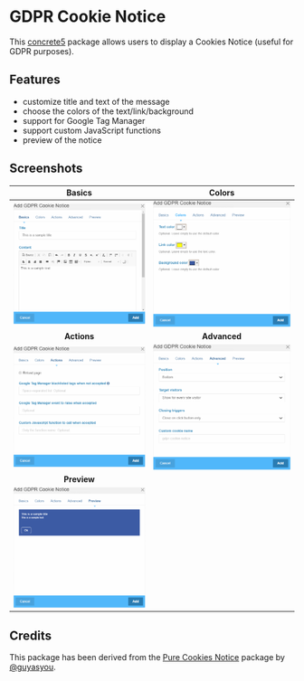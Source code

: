 # GDPR Cookie Notice

This [concrete5](https://www.concrete5.org/) package allows users to display a Cookies Notice (useful for GDPR purposes).

## Features

- customize title and text of the message
- choose the colors of the text/link/background
- support for Google Tag Manager
- support custom JavaScript functions
- preview of the notice

## Screenshots

| Basics | Colors |
|:---:|:---:|
| ![Basics](https://raw.githubusercontent.com/mlocati/gdpr_cookie_notice/assets/images/blocks/gdpr_cookie_notice/01-basics.png) | ![Colors](https://raw.githubusercontent.com/mlocati/gdpr_cookie_notice/assets/images/blocks/gdpr_cookie_notice/02-colors.png) |
| <strong>Actions</strong> | <strong>Advanced</strong> |
| ![Actions](https://raw.githubusercontent.com/mlocati/gdpr_cookie_notice/assets/images/blocks/gdpr_cookie_notice/03-actions.png) | ![Advanced](https://raw.githubusercontent.com/mlocati/gdpr_cookie_notice/assets/images/blocks/gdpr_cookie_notice/04-advanced.png) |
| <strong>Preview</strong> | |
| ![Preview](https://raw.githubusercontent.com/mlocati/gdpr_cookie_notice/assets/images/blocks/gdpr_cookie_notice/05-preview.png) |  |

## Credits

This package has been derived from the [Pure Cookies Notice](https://github.com/guyasyou/Pure-Cookies-Notice) package by [@guyasyou](https://github.com/guyasyou).
